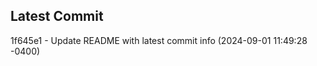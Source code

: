 
## Latest Commit
1f645e1 - Update README with latest commit info (2024-09-01 11:49:28 -0400) <Yunxi-Zhou>
